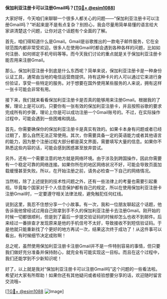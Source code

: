 **保加利亚注册卡可以注册Gmail吗？[[TG💪+ @esim1088](https://t.me/s/esim1088)]**

大家好呀，今天咱们来聊聊一个很多人都关心的问题——“保加利亚注册卡可以注册Gmail吗？”听起来是不是有点复杂？别担心，我会尽量用简单易懂的语言给大家讲清楚这个问题，让你对这个话题有个全面的了解。

首先，咱们得知道什么是Gmail。Gmail是谷歌推出的一款电子邮件服务，它在全球范围内都非常受欢迎。很多人在使用Gmail时都会遇到各种各样的问题，比如如何注册、如何绑定手机号码等等。而今天我们讨论的重点就是关于保加利亚注册卡能否用来注册Gmail。

那么，保加利亚注册卡到底是什么东西呢？简单来说，保加利亚注册卡是一种身份认证工具，通常由当地的电信运营商提供。持有这种卡片的人可以通过它来进行身份验证，享受一些特定的服务。对于想要在国外使用某些服务的人来说，拥有这样一张卡可能会非常有用。

接下来，我们就来看看保加利亚注册卡是否真的能够用来注册Gmail。根据我的了解，理论上是可以的。只要你有一张有效的保加利亚注册卡，并且按照谷歌的要求完成所有的步骤，理论上你是可以成功注册一个Gmail账号的。不过，在实际操作过程中，可能会遇到一些困难和挑战。

首先，你需要确保你的保加利亚注册卡是真实有效的。如果卡本身有问题或者已经过期了，那么自然无法正常使用。其次，你需要具备一定的英语能力或者其他语言的能力，因为整个注册过程大部分都是英文界面，需要填写大量的信息。如果你不熟悉这些内容的话，可能会感到困惑甚至放弃尝试。

另外，还有一个需要注意的地方就是网络环境。由于涉及到跨国操作，因此你需要有一个稳定可靠的网络连接。如果你所在的地区网络状况不好，可能会导致页面加载缓慢甚至失败。所以，在开始注册之前，请务必检查一下自己的网络情况。

当然啦，除了上述提到的技术性问题之外，还有一些法律上的考量也需要引起重视。毕竟每个国家对于个人信息保护都有自己的规定，所以在使用保加利亚注册卡注册Gmail时，一定要遵守相关法律法规，避免触犯任何红线。

说到这里，我忍不住想分享一个小故事。有一次，我和一位朋友聊起这个话题，他告诉我他曾经试过用自己刚拿到手不久的保加利亚注册卡去注册Gmail。刚开始的时候一切都很顺利，但是到了最后一步提交验证码的时候却怎么也收不到邮件。后来经过一番排查才发现原来是他的手机信号不太好，导致接收不到短信验证码。于是他就只能重新找了个更好的地方再试一次，结果这次终于成功了！从这件事可以看出，有时候细节决定成败啊！

总之呢，虽然使用保加利亚注册卡注册Gmail并不是一件特别容易的事情，但只要我们做好充分准备并保持耐心，就完全有可能实现这一目标。而且在这个过程中，我们还能学到不少新知识呢！

好了，以上就是我对“保加利亚注册卡可以注册Gmail吗”这个问题的一些看法啦。希望对大家有所帮助！如果你还有其他疑问或者经验想要分享的话，欢迎随时留言交流哦~

[[TG💪+ @esim1088](https://t.me/s/esim1088) ![Image](https://i.postimg.cc/4NQfJmqS/Snipaste-2025-05-13-00-14-12.png)]